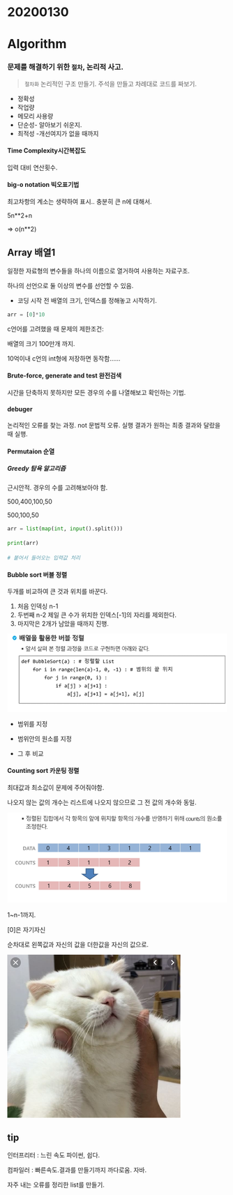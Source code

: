 #  20200130

# Algorithm

### 문제를 해결하기 위한 `절차`, 논리적 사고.

> `절차화`  논리적인 구조 만들기. 주석을 만들고 차례대로 코드를 짜보기.

- 정확성
- 작업량
- 메모리 사용량
- 단순성- 알아보기 쉬운지.
- 최적성 -개선여지가 없을 때까지

#### Time Complexity시간복잡도

입력 대비 연산횟수.

#### big-o notation 빅오표기법

 최고차항의 계소는 생략하여 표시.. 충분히 큰 n에 대해서.

5n\**2+n 

=> o(n\**2)

## Array 배열1

일정한 자료형의 변수들을 하나의 이름으로 열거하여 사용하는 자료구조.

하나의 선언으로 둘 이상의 변수를 선언할 수 있음.



-  코딩 시작 전 배열의 크기, 인덱스를 정해놓고 시작하기.

```python
arr = [0]*10
```

c언어를 고려했을 때 문제의 제한조건:

배열의 크기 100만개 까지.

10억이내 c언의 int형에 저장하면 동작함......

#### Brute-force, generate and test 완전검색

시간을 단축하지 못하지만 모든 경우의 수를 나열해보고 확인하는 기법.

#### debuger

논리적인 오류를 찾는 과정. not 문법적 오류. 실행 결과가 원하는 최종 결과와 달랐을 때 실행.

#### Permutaion 순열

##### Greedy 탐욕 알고리즘

근시안적. 경우의 수를 고려해보아야 함. 

500,400,100,50

500,100,50

```python
arr = list(map(int, input().split()))

print(arr)

# 붙어서 들어오는 입력값 처리

```

#### Bubble sort 버블 정렬

두개를 비교하여 큰 것과 위치를 바꾼다.

1. 처음 인덱싱 n-1
2. 두번째 n-2 제일 큰 수가 위치한 인덱스[-1]의 자리를 제외한다.
3. 마지막은 2개가 남았을 때까지 진행.

![image-20200130142924637](assets/image-20200130142924637.png)

- 범위를 지정

- 범위안의 원소를 지정

- 그 후 비교

#### Counting sort 카운팅 정렬

최대값과 최소값이 문제에 주어줘야함.

나오지 않는 값의 개수는 리스트에 나오지 않으므로 그 전 값의 개수와 동일.

![image-20200130144555770](assets/image-20200130144555770.png)

1~n-1까지.

[0]은 자기자신

순차대로 왼쪽값과 자신의 값을 더한값을 자신의 값으로.



![image-20200130085455254](assets/image-20200130085455254.png)







## tip

인터프리터 : 느린 속도 파이썬, 쉽다.

컴파일러 : 빠른속도.결과를 만들기까지 까다로움. 자바.

자주 내는 오류를 정리한 list를 만들기.